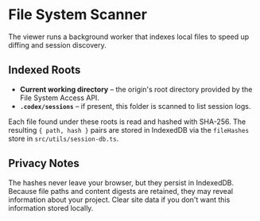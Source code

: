 # File System Scanner

The viewer runs a background worker that indexes local files to speed up diffing and session discovery.

## Indexed Roots

- **Current working directory** – the origin's root directory provided by the File System Access API.
- **`.codex/sessions`** – if present, this folder is scanned to list session logs.

Each file found under these roots is read and hashed with SHA-256. The resulting `{ path, hash }` pairs are stored in IndexedDB via the `fileHashes` store in `src/utils/session-db.ts`.

## Privacy Notes

The hashes never leave your browser, but they persist in IndexedDB. Because file paths and content digests are retained, they may reveal information about your project. Clear site data if you don't want this information stored locally.

